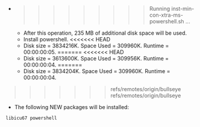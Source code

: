* >>>>>>>>> Running inst-min-con-xtra-ms-powershell.sh ...
  * After this operation, 235 MB of additional disk space will be used.
  * Install powershell.
<<<<<<< HEAD
  * Disk size = 3834216K. Space Used = 309960K. Runtime = 00:00:00:05.
=======
<<<<<<< HEAD
  * Disk size = 3613600K. Space Used = 309956K. Runtime = 00:00:00:04.
=======
  * Disk size = 3834204K. Space Used = 309960K. Runtime = 00:00:00:04.
>>>>>>> refs/remotes/origin/bullseye
>>>>>>> refs/remotes/origin/bullseye
  * The following NEW packages will be installed:
  ```bash
libicu67 powershell
  ```
